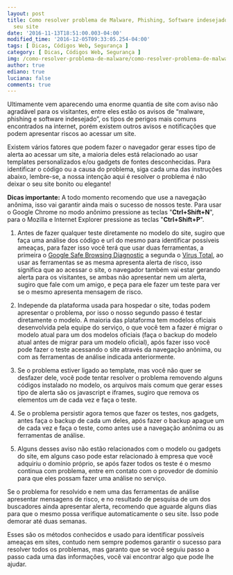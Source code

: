 ```yaml
---
layout: post
title: Como resolver problema de Malware, Phishing, Software indesejado e outros no
  seu site
date: '2016-11-13T18:51:00.003-04:00'
modified_time: '2016-12-05T09:33:05.254-04:00'
tags: [ Dicas, Códigos Web, Segurança ]
category: [ Dicas, Códigos Web, Segurança ]
img: /como-resolver-problema-de-malware/como-resolver-problema-de-malware.jpg
author: true
ediano: true
luciana: false
comments: true
---
```


Ultimamente vem aparecendo uma enorme quantia de site com aviso não agradável para os visitantes, entre eles estão os avisos de “malware, phishing e software indesejado”, os tipos de perigos mais comuns encontrados na internet, porém existem outros avisos e notificações que podem apresentar riscos ao acessar um site.

Existem vários fatores que podem fazer o navegador gerar esses tipo de alerta ao acessar um site, a maioria deles está relacionado ao usar templates personalizados e/ou gadgets de fontes desconhecidas. Para identificar o código ou a causa do problema, siga cada uma das instruções abaixo, lembre-se, a nossa intenção aqui é resolver o problema é não deixar o seu site bonito ou elegante!

**Dicas importante:** A todo momento recomendo que use a navegação anônima, isso vai garantir ainda mais o sucesso de nossos teste. Para usar o Google Chrome no modo anônimo pressione as teclas "**Ctrl+Shift+N**", para o Mozilla e Internet Explorer pressione as teclas "**Ctrl+Shift+P**".

1. Antes de fazer qualquer teste diretamente no modelo do site, sugiro que faça uma análise dos código e url do mesmo para identificar possíveis ameaças, para fazer isso você terá que usar duas ferramentas, a primeira o <a href="https://www.google.com/transparencyreport/safebrowsing/diagnostic/?hl=pt-BR" rel="nofollow" target="_blank">Google Safe Browsing Diagnostic</a> a segunda o <a href="https://www.virustotal.com/pt/#url" rel="nofollow" target="_blank">Vírus Total</a>, ao usar as ferramentas se as mesma apresenta alerta de risco, isso significa que ao acessar o site, o navegador também vai estar gerando alerta para os visitantes, se ambas não apresentar nem um alerta, sugiro que fale com um amigo, e peça para ele fazer um teste para ver se o mesmo apresenta mensagem de risco.

2. Independe da plataforma usada para hospedar o site, todas podem apresentar o problema, por isso o nosso segundo passo é testar diretamente o modelo. A maioria das plataforma tem modelos oficiais desenvolvida pela equipe do serviço, o que você tem a fazer é migrar o modelo atual para um dos modelos oficiais (faça o backup do modelo atual antes de migrar para um modelo oficial), após fazer isso você pode fazer o teste acessando o site através da navegação anônima, ou com as ferramentas de análise indicada anteriormente.

3. Se o problema estiver ligado ao template, mas você não quer se desfazer dele, você pode tentar resolver o problema removendo alguns códigos instalado no modelo, os arquivos mais comum que gerar esses tipo de alerta são os javascript e iframes, sugiro que remova os elementos um de cada vez e faça o teste.

4. Se o problema persistir agora temos que fazer os testes, nos gadgets, antes faça o backup de cada um deles, após fazer o backup apague um de cada vez e faça o teste, como antes use a navegação anônima ou as ferramentas de análise.

5. Alguns desses aviso não estão relacionados com o modelo ou gadgets do site, em alguns caso pode estar relacionado à empresa que você adquiriu o domínio próprio, se após fazer todos os teste é o mesmo continua com problema, entre em contato com o provedor de domínio para que eles possam fazer uma análise no serviço.

Se o problema for resolvido e nem uma das ferramentas de análise apresentar mensagens de risco, e no resultado de pesquisa de um dos buscadores ainda apresentar alerta, recomendo que aguarde alguns dias para que o mesmo possa verifique automaticamente o seu site. Isso pode demorar até duas semanas.

Esses são os métodos conhecidos e usado para identificar possíveis ameaças em sites, contudo nem sempre podemos garantir o sucesso para resolver todos os problemas, mas garanto que se você seguiu passo a passo cada uma das informações, você vai encontrar algo que pode lhe ajudar.